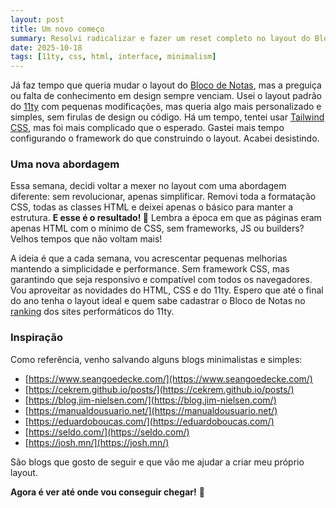 ```yaml
---
layout: post
title: Um novo começo
summary: Resolvi radicalizar e fazer um reset completo no layout do Bloco de Notas, começando do zero.
date: 2025-10-18
tags: [11ty, css, html, interface, minimalism]
---
```


Já faz tempo que queria mudar o layout do [Bloco de Notas](https://tcelestino.github.io/bloco-de-notas/), mas a preguiça ou falta de conhecimento em design sempre venciam. Usei o layout padrão do [11ty](https://11ty.dev/) com pequenas modificações, mas queria algo mais personalizado e simples, sem firulas de design ou código. Há um tempo, tentei usar [Tailwind CSS](https://tailwindcss.com/), mas foi mais complicado que o esperado. Gastei mais tempo configurando o framework do que construindo o layout. Acabei desistindo.

### Uma nova abordagem

Essa semana, decidi voltar a mexer no layout com uma abordagem diferente: sem revolucionar, apenas simplificar. Removi toda a formatação CSS, todas as classes HTML e deixei apenas o básico para manter a estrutura. **E esse é o resultado! 🎉** Lembra a época em que as páginas eram apenas HTML com o mínimo de CSS, sem frameworks, JS ou builders? Velhos tempos que não voltam mais!

A ideia é que a cada semana, vou acrescentar pequenas melhorias mantendo a simplicidade e performance. Sem framework CSS, mas garantindo que seja responsivo e compatível com todos os navegadores. Vou aproveitar as novidades do HTML, CSS e do 11ty. Espero que até o final do ano tenha o layout ideal e quem sabe cadastrar o Bloco de Notas no [ranking](https://www.11ty.dev/speedlify/) dos sites performáticos do 11ty.

### Inspiração

Como referência, venho salvando alguns blogs minimalistas e simples:

- [https://www.seangoedecke.com/](https://www.seangoedecke.com/)
- [https://cekrem.github.io/posts/](https://cekrem.github.io/posts/)
- [https://blog.jim-nielsen.com/](https://blog.jim-nielsen.com/)
- [https://manualdousuario.net/](https://manualdousuario.net/)
- [https://eduardoboucas.com/](https://eduardoboucas.com/)
- [https://seldo.com/](https://seldo.com/)
- [https://josh.mn/](https://josh.mn/)

São blogs que gosto de seguir e que vão me ajudar a criar meu próprio layout.

**Agora é ver até onde vou conseguir chegar!** 🤞
